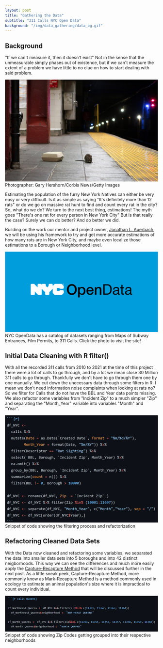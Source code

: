 ```yaml
---
layout: post
title: "Gathering the Data"
subtitle: "311 Calls NYC Open Data"
background: "/img/data_gathering/data_bg.gif"
---
```


## Background

"If we can't measure it, then it doesn't exist" Not in the sense that the unmeasurable simply phases out of existence, but if we can't measure the extent of a problem we have little to no clue on how to start dealing with said problem.

![Rat](\img\data_gathering\ratbox.jpg)
<span class="caption text-muted">Photographer: Gary Hershorn/Corbis News/Getty Images</span>

Estimating the population of the furry New York Natives can either be very easy or very difficult. Is it as simple as saying "It's definitely more than 12 rats" or do we go on massive rat hunt to find and count every rat in the city? So, what do we do? We turn to the next best thing, estimations! The myth goes "There's one rat for every person in New York City" But is that really the case? Surely we can do better? And do better we did.

Building on the work our mentor and project owner, [Jonathan L. Auerbach](https://jauerbach.github.io/), we will be using his framework to try and get more accurate estimations of how many rats are in New York City, and maybe even localize those estimations to a Borough or Neighborhood level.

[![nycopendata](\img\data_gathering\nycopendata.png)](https://opendata.cityofnewyork.us/data)
<span class="caption text-muted">NYC OpenData has a catalog of datasets ranging from Maps of Subway Entrances, Film Permits, to 311 Calls. Click the photo to visit the site!</span>

## Initial Data Cleaning with R filter()

With all the recorded 311 calls from 2010 to 2021 at the time of this project there were a lot of calls to go through, and by a lot we mean close 30 Million 311 calls to go through. Thankfully we don't have to go through them one by one manually. We cut down the unecessary data through some filters in R. I mean we don't need information noise complaints when looking at rats no? So we filter for Calls that do not have the BBL and Year data points missing. We also refactor some variables from "Incident Zip" to a much simpler "Zip" and separating the "Month_Year" variable into variables "Month" and "Year".

![Code](\img\data_gathering\coderist.png)
<span class="caption text-muted">Snippet of code showing the filtering process and refactorization</span>

## Refactoring Cleaned Data Sets

With the Data now cleaned and refactoring some variables, we separated the data into smaller data sets into 5 boroughs and into 42 distinct neigborhoods. This way we can see the differences and much more easily apply the [Capture-Recapture Method](https://en.wikipedia.org/wiki/Mark_and_recapture) that will be discussed further in the next post. As a little sneak peek, Capture-Recapture Method, more commonly know as Mark-Recapture Method is a method commonly used in ecology to estimate an animal population's size where it is impractical to count every individual.

![Neighborhood](\img\data_gathering\Neighborhooderist.png)
<span class="caption text-muted">Snippet of code showing Zip Codes getting grouped into their respective neighborhoods</span>
